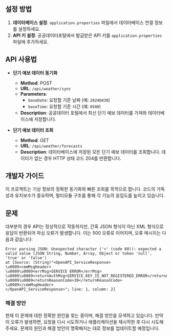 
## 설정 방법

1. **데이터베이스 설정**: `application.properties` 파일에서 데이터베이스 연결 정보를 설정하세요.
2. **API 키 설정**: 공공데이터포털에서 발급받은 API 키를 `application.properties` 파일에 추가하세요.

## API 사용법

- **단기 예보 데이터 동기화**
    - **Method**: POST
    - **URL**: `/api/weather/sync`
    - **Parameters**:
      - `baseDate`: 요청할 기준 날짜 (예: `20240430`)
      - `baseTime`: 요청할 기준 시간 (예: `0500`)
    - **Description**: 공공데이터 포털에서 최신 단기 예보 데이터를 가져와 데이터베이스에 저장합니다.

- **단기 예보 데이터 조회**
    - **Method**: GET
    - **URL**: `/api/weather/forecasts`
    - **Description**: 데이터베이스에 저장된 모든 단기 예보 데이터를 조회합니다. 데이터가 없는 경우 HTTP 상태 코드 204를 반환합니다.

## 개발자 가이드

이 프로젝트는 기상 정보의 정확한 동기화와 빠른 조회를 목적으로 합니다. 코드의 가독성과 유지보수가 중요하며, 멀티모듈 구조를 통해 각 기능의 응집도를 높이고 있습니다.

## 문제
대부분의 경우 API는 정상적으로 작동하지만, 간혹 JSON 형식이 아닌 XML 형식으로 응답이 반환되어 파싱 오류가 발생합니다. 이는 500 오류로 이어지며, 오류 메시지는 다음과 같습니다:

```agsl
Error parsing JSON: Unexpected character ('<' (code 60)): expected a valid value (JSON String, Number, Array, Object or token 'null', 'true' or 'false')
at [Source: (String)"<OpenAPI_ServiceResponse>
\u0009<cmmMsgHeader>
\u0009\u0009<errMsg>SERVICE ERROR</errMsg>
\u0009\u0009<returnAuthMsg>SERVICE_KEY_IS_NOT_REGISTERED_ERROR</returnAuthMsg>
\u0009\u0009<returnReasonCode>30</returnReasonCode>
\u0009</cmmMsgHeader>
</OpenAPI_ServiceResponse>"; line: 1, column: 2]

```

### 해결 방안

현재 이 문제에 대한 정확한 원인을 찾는 중이며, 해결 방안을 모색하고 있습니다. 만약 이 오류가 발생하면, 요청을 다시 시도하거나 애플리케이션을 재시작한 후 다시 시도해 주세요. 문제의 원인과 해결 방안이 명확해지는 대로 정보를 업데이트할 예정입니다.
